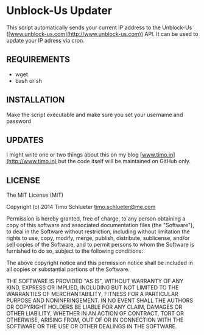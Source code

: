 Unblock-Us Updater
=========

This script automatically sends your current IP address to the Unblock-Us ([www.unblock-us.com](http://www.unblock-us.com)) API. It can be used to update your IP adress via cron.  

REQUIREMENTS
-------

* wget
* bash or sh

INSTALLATION
--------

Make the script executable and make sure you set your username and password

UPDATES
-------

I might write one or two things about this on my blog [www.timo.in](http://www.timo.in) but the code itself will be maintained on GitHub only.


LICENSE
-------

The MIT License (MIT)

Copyright (c) 2014 Timo Schlueter <timo.schlueter@me.com>

Permission is hereby granted, free of charge, to any person obtaining a copy
of this software and associated documentation files (the "Software"), to deal
in the Software without restriction, including without limitation the rights
to use, copy, modify, merge, publish, distribute, sublicense, and/or sell
copies of the Software, and to permit persons to whom the Software is
furnished to do so, subject to the following conditions:

The above copyright notice and this permission notice shall be included in all
copies or substantial portions of the Software.

THE SOFTWARE IS PROVIDED "AS IS", WITHOUT WARRANTY OF ANY KIND, EXPRESS OR
IMPLIED, INCLUDING BUT NOT LIMITED TO THE WARRANTIES OF MERCHANTABILITY,
FITNESS FOR A PARTICULAR PURPOSE AND NONINFRINGEMENT. IN NO EVENT SHALL THE
AUTHORS OR COPYRIGHT HOLDERS BE LIABLE FOR ANY CLAIM, DAMAGES OR OTHER
LIABILITY, WHETHER IN AN ACTION OF CONTRACT, TORT OR OTHERWISE, ARISING FROM,
OUT OF OR IN CONNECTION WITH THE SOFTWARE OR THE USE OR OTHER DEALINGS IN THE
SOFTWARE.
